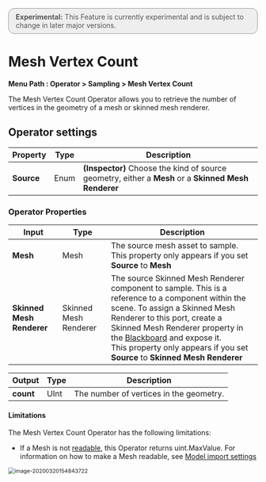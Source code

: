 <div style="border: solid 1px #999; border-radius:12px; background-color:#EEE; padding: 8px; padding-left:14px; color: #555; font-size:14px;"><b>Experimental:</b> This Feature is currently experimental and is subject to change in later major versions.</div>

# Mesh Vertex Count

**Menu Path : Operator > Sampling > Mesh Vertex Count**

The Mesh Vertex Count Operator allows you to retrieve the number of vertices in the geometry of a mesh or skinned mesh renderer.

## Operator settings

| **Property** | **Type** | **Description**                                              |
| ------------ | -------- | ------------------------------------------------------------ |
| **Source**   | Enum     | **(Inspector)** Choose the kind of source geometry, either a **Mesh** or a **Skinned Mesh Renderer** |

### Operator Properties

| **Input**                 | **Type**              | **Description**                                              |
| ------------------------- | --------------------- | ------------------------------------------------------------ |
| **Mesh**                  | Mesh                  | The source mesh asset to sample.<br/>This property only appears if you set **Source** to **Mesh** |
| **Skinned Mesh Renderer** | Skinned Mesh Renderer | The source Skinned Mesh Renderer component to sample. This is a reference to a component within the scene. To assign a Skinned Mesh Renderer to this port, create a Skinned Mesh Renderer property in the [Blackboard](Blackboard.md) and expose it.<br/>This property only appears if you set **Source** to **Skinned Mesh Renderer** |

| **Output** | **Type** | **Description**                         |
| ---------- | -------- | --------------------------------------- |
| **count**  | UInt     | The number of vertices in the geometry. |

#### Limitations

The Mesh Vertex Count Operator has the following limitations:

- If a Mesh is not [readable](https://docs.unity3d.com/ScriptReference/Mesh-isReadable.html), this Operator returns uint.MaxValue. For information on how to make a Mesh readable, see [Model import settings](https://docs.unity3d.com/Manual/FBXImporter-Model.html)

<img src="Images/ReadWrite.png" alt="image-20200320154843722" style="zoom:78%;" />